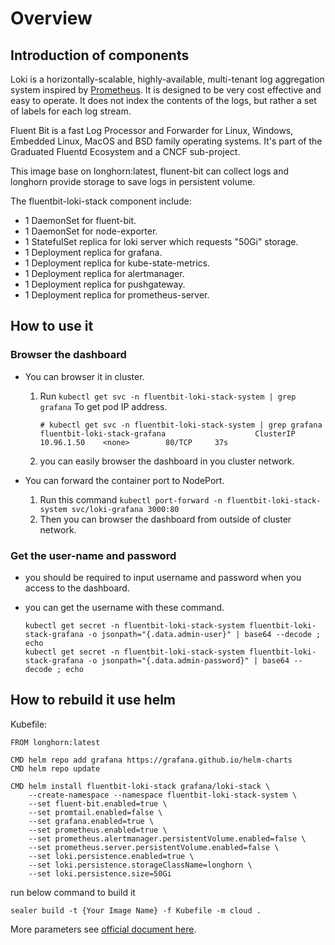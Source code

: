 # Overview

## Introduction of components

Loki is a horizontally-scalable, highly-available, multi-tenant log aggregation system inspired by [Prometheus](https://prometheus.io/). It is designed to be very cost effective and easy to operate. It does not index the contents of the logs, but rather a set of labels for each log stream.

Fluent Bit is a fast Log Processor and Forwarder for Linux, Windows, Embedded Linux, MacOS and BSD family operating systems. It's part of the Graduated Fluentd Ecosystem and a CNCF sub-project.

This image base on  longhorn:latest, flunent-bit can collect logs and longhorn provide storage to save logs in persistent volume.

The fluentbit-loki-stack component include:

* 1 DaemonSet for fluent-bit.
* 1 DaemonSet for node-exporter.
* 1 StatefulSet replica for loki server which requests "50Gi" storage.
* 1 Deployment replica for grafana.
* 1 Deployment replica for kube-state-metrics.
* 1 Deployment replica for alertmanager.
* 1 Deployment replica for pushgateway.
* 1 Deployment replica for prometheus-server.

## How to use it

### Browser the dashboard

* You can browser it in cluster.

  1. Run ``kubectl get svc -n fluentbit-loki-stack-system | grep grafana`` To get pod IP address.

     ```shell
     # kubectl get svc -n fluentbit-loki-stack-system | grep grafana
     fluentbit-loki-stack-grafana                    ClusterIP   10.96.1.50    <none>        80/TCP     37s
     ```

  2. you can easily browser the dashboard in you cluster network.

* You can forward the container port to NodePort.

  1. Run this command ``kubectl port-forward -n fluentbit-loki-stack-system svc/loki-grafana 3000:80``
  2. Then you can browser the dashboard from outside of cluster network.

### Get the user-name and password

* you should be required to input username and password when you access to the dashboard.

* you can get the  username with these command.

  ```shell
  kubectl get secret -n fluentbit-loki-stack-system fluentbit-loki-stack-grafana -o jsonpath="{.data.admin-user}" | base64 --decode ; echo
  kubectl get secret -n fluentbit-loki-stack-system fluentbit-loki-stack-grafana -o jsonpath="{.data.admin-password}" | base64 --decode ; echo
  ```

## How to rebuild it use helm

Kubefile:

```shell
FROM longhorn:latest

CMD helm repo add grafana https://grafana.github.io/helm-charts
CMD helm repo update

CMD helm install fluentbit-loki-stack grafana/loki-stack \
 	--create-namespace --namespace fluentbit-loki-stack-system \
	--set fluent-bit.enabled=true \
	--set promtail.enabled=false \
	--set grafana.enabled=true \
	--set prometheus.enabled=true \
	--set prometheus.alertmanager.persistentVolume.enabled=false \
	--set prometheus.server.persistentVolume.enabled=false \
	--set loki.persistence.enabled=true \
	--set loki.persistence.storageClassName=longhorn \
	--set loki.persistence.size=50Gi
```

run below command to build it

```shell
sealer build -t {Your Image Name} -f Kubefile -m cloud .
```

More parameters see [official document here](https://longhorn.io/docs/1.2.3/).
